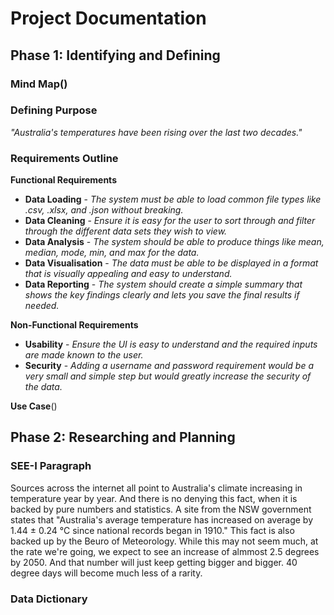 # Project Documentation

## Phase 1: Identifying and Defining
### Mind Map()
### Defining Purpose
*"Australia's temperatures have been rising over the last two decades."*
### Requirements Outline
**Functional Requirements**
* **Data Loading** - *The system must be able to load common file types like .csv, .xlsx, and .json without breaking.*
* **Data Cleaning** - *Ensure it is easy for the user to sort through and filter through the different data sets they wish to view.*
* **Data Analysis** - *The system should be able to produce things like mean, median, mode, min, and max for the data.*
* **Data Visualisation** - *The data must be able to be displayed in a format that is visually appealing and easy to understand.*
* **Data Reporting** - *The system should create a simple summary that shows the key findings clearly and lets you save the final results if needed.*

**Non-Functional Requirements**
* **Usability** - *Ensure the UI is easy to understand and the required inputs are made known to the user.*
* **Security** - *Adding a username and password requirement would be a very small and simple step but would greatly increase the security of the data.*

**Use Case**()

## Phase 2: Researching and Planning
### SEE-I Paragraph
Sources across the internet all point to Australia's climate increasing in temperature year by year. And there is no denying this fact, when it is backed by pure numbers and statistics. A site from the NSW government states that "Australia's average temperature has increased on average by 1.44 ± 0.24 °C since national records began in 1910." This fact is also backed up by the Beuro of Meteorology. While this may not seem much, at the rate we're going, we expect to see an increase of almmost 2.5 degrees by 2050. And that number will just keep getting bigger and bigger. 40 degree days will become much less of a rarity.

### Data Dictionary
